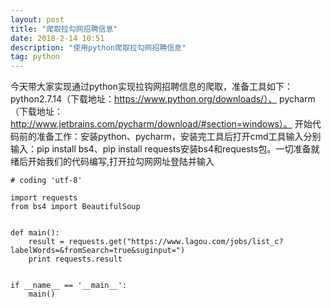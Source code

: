 ```yaml
---
layout: post
title: "爬取拉勾网招聘信息"
date: 2018-2-14 10:51
description: "使用python爬取拉勾网招聘信息"
tag: python
---
```



今天带大家实现通过python实现拉钩网招聘信息的爬取，准备工具如下：
python2.7.14（下载地址：https://www.python.org/downloads/）、
pycharm（下载地址：http://www.jetbrains.com/pycharm/download/#section=windows）。
开始代码前的准备工作：安装python、pycharm，安装完工具后打开cmd工具输入分别输入：pip install bs4、pip install requests安装bs4和requests包。一切准备就绪后开始我们的代码编写,打开拉勾网网址登陆并输入

```
# coding 'utf-8'

import requests
from bs4 import BeautifulSoup


def main():
    result = requests.get("https://www.lagou.com/jobs/list_c?labelWords=&fromSearch=true&suginput=")
    print requests.result


if __name__ == '__main__':
    main()
```
